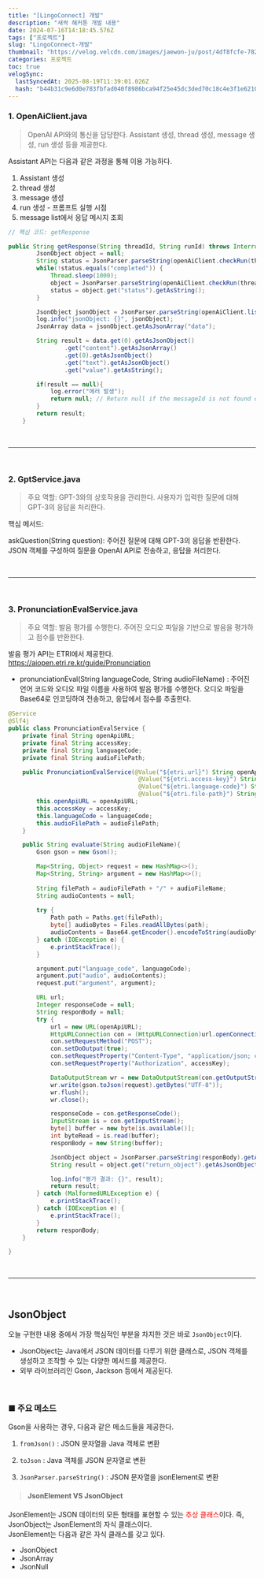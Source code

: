 ```yaml
---
title: "[LingoConnect] 개발"
description: "새싹 해커톤 개발 내용"
date: 2024-07-16T14:18:45.576Z
tags: ["프로젝트"]
slug: "LingoConnect-개발"
thumbnail: "https://velog.velcdn.com/images/jaewon-ju/post/4df8fcfe-7826-48d2-b65c-7a995b9339cf/image.png"
categories: 프로젝트
toc: true
velogSync:
  lastSyncedAt: 2025-08-19T11:39:01.026Z
  hash: "b44b31c9e6d0e783fbfad040f8986bca94f25e45dc3ded70c18c4e3f1e6210a9"
---
```


### 1. OpenAiClient.java


> OpenAI API와의 통신을 담당한다.
Assistant 생성, thread 생성, message 생성, run 생성 등을 제공한다.


Assistant API는 다음과 같은 과정을 통해 이용 가능하다.

1. Assistant 생성
2. thread 생성
3. message 생성
4. run 생성 - 프롬프트 실행 시점
5. message list에서 응답 메시지 조회

```java
// 핵심 코드: getResponse

public String getResponse(String threadId, String runId) throws InterruptedException {
        JsonObject object = null;
        String status = JsonParser.parseString(openAiClient.checkRun(threadId, runId)).getAsJsonObject().get("status").getAsString();
        while(!status.equals("completed")) {
            Thread.sleep(1000);
            object = JsonParser.parseString(openAiClient.checkRun(threadId, runId)).getAsJsonObject();
            status = object.get("status").getAsString();
        }

        JsonObject jsonObject = JsonParser.parseString(openAiClient.listMessages(threadId)).getAsJsonObject();
        log.info("jsonObject: {}", jsonObject);
        JsonArray data = jsonObject.getAsJsonArray("data");

        String result = data.get(0).getAsJsonObject()
                .get("content").getAsJsonArray()
                .get(0).getAsJsonObject()
                .get("text").getAsJsonObject()
                .get("value").getAsString();

        if(result == null){
            log.error("에러 발생");
            return null; // Return null if the messageId is not found or doesn't have text content
        }
        return result;
    }
```

<br>

---

<br>

### 2. GptService.java


>주요 역할:
GPT-3와의 상호작용을 관리한다.
사용자가 입력한 질문에 대해 GPT-3의 응답을 처리한다.

핵심 메서드:

askQuestion(String question): 주어진 질문에 대해 GPT-3의 응답을 반환한다.
JSON 객체를 구성하여 질문을 OpenAI API로 전송하고, 응답을 처리한다.

<br>

---

<br>

### 3. PronunciationEvalService.java

>주요 역할:
발음 평가를 수행한다.
주어진 오디오 파일을 기반으로 발음을 평가하고 점수를 반환한다.


발음 평가 API는 ETRI에서 제공한다.
https://aiopen.etri.re.kr/guide/Pronunciation

- pronunciationEval(String languageCode, String audioFileName)
: 주어진 언어 코드와 오디오 파일 이름을 사용하여 발음 평가를 수행한다.
오디오 파일을 Base64로 인코딩하여 전송하고, 응답에서 점수를 추출한다.

```java
@Service
@Slf4j
public class PronunciationEvalService {
    private final String openApiURL;
    private final String accessKey;
    private final String languageCode;
    private final String audioFilePath;

    public PronunciationEvalService(@Value("${etri.url}") String openApiURL,
                                     @Value("${etri.access-key}") String accessKey,
                                     @Value("${etri.language-code}") String languageCode,
                                     @Value("${etri.file-path}") String audioFilePath) {
        this.openApiURL = openApiURL;
        this.accessKey = accessKey;
        this.languageCode = languageCode;
        this.audioFilePath = audioFilePath;
    }

    public String evaluate(String audioFileName){
        Gson gson = new Gson();

        Map<String, Object> request = new HashMap<>();
        Map<String, String> argument = new HashMap<>();
        
        String filePath = audioFilePath + "/" + audioFileName;
        String audioContents = null;
        
        try {
            Path path = Paths.get(filePath);
            byte[] audioBytes = Files.readAllBytes(path);
            audioContents = Base64.getEncoder().encodeToString(audioBytes);
        } catch (IOException e) {
            e.printStackTrace();
        }

        argument.put("language_code", languageCode);
        argument.put("audio", audioContents);
        request.put("argument", argument);

        URL url;
        Integer responseCode = null;
        String responBody = null;
        try {
            url = new URL(openApiURL);
            HttpURLConnection con = (HttpURLConnection)url.openConnection();
            con.setRequestMethod("POST");
            con.setDoOutput(true);
            con.setRequestProperty("Content-Type", "application/json; charset=UTF-8");
            con.setRequestProperty("Authorization", accessKey);

            DataOutputStream wr = new DataOutputStream(con.getOutputStream());
            wr.write(gson.toJson(request).getBytes("UTF-8"));
            wr.flush();
            wr.close();

            responseCode = con.getResponseCode();
            InputStream is = con.getInputStream();
            byte[] buffer = new byte[is.available()];
            int byteRead = is.read(buffer);
            responBody = new String(buffer);

            JsonObject object = JsonParser.parseString(responBody).getAsJsonObject();
            String result = object.get("return_object").getAsJsonObject().get("score").getAsString();

            log.info("평가 결과: {}", result);
            return result;
        } catch (MalformedURLException e) {
            e.printStackTrace();
        } catch (IOException e) {
            e.printStackTrace();
        }
        return responBody;
    }

}

```

<br>

---

<br>

## JsonObject
오늘 구현한 내용 중에서 가장 핵심적인 부분을 차지한 것은 바로 ```JsonObject```이다.

- JsonObject는 Java에서 JSON 데이터를 다루기 위한 클래스로, JSON 객체를 생성하고 조작할 수 있는 다양한 메서드를 제공한다.
- 외부 라이브러리인 Gson, Jackson 등에서 제공된다.

<br>

### ■ 주요 메소드
Gson을 사용하는 경우, 다음과 같은 메소드들을 제공한다.

1. ```fromJson()```
: JSON 문자열을 Java 객체로 변환

2. ```toJson```
: Java 객체를 JSON 문자열로 변환

3. ```JsonParser.parseString()```
: JSON 문자열을 jsonElement로 변환

>#### JsonElement VS JsonObject
JsonElement는 JSON 데이터의 모든 형태를 표현할 수 있는 <span style = "color:red">추상 클래스</span>이다.
즉, JsonObject는 JsonElement의 자식 클래스이다.<br>
JsonElement는 다음과 같은 자식 클래스를 갖고 있다.
- JsonObject
- JsonArray
- JsonNull
